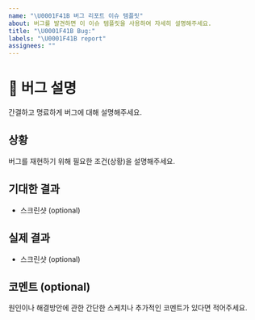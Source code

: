 ```yaml
---
name: "\U0001F41B 버그 리포트 이슈 템플릿"
about: 버그를 발견하면 이 이슈 템플릿을 사용하여 자세히 설명해주세요.
title: "\U0001F41B Bug:"
labels: "\U0001F41B report"
assignees: ""
---
```


# 🐛 버그 설명

간결하고 명료하게 버그에 대해 설명해주세요.

## 상황

버그를 재현하기 위해 필요한 조건(상황)을 설명해주세요.

## 기대한 결과

- 스크린샷 (optional)

## 실제 결과

- 스크린샷 (optional)

## 코멘트 (optional)

원인이나 해결방안에 관한 간단한 스케치나 추가적인 코멘트가 있다면 적어주세요.
